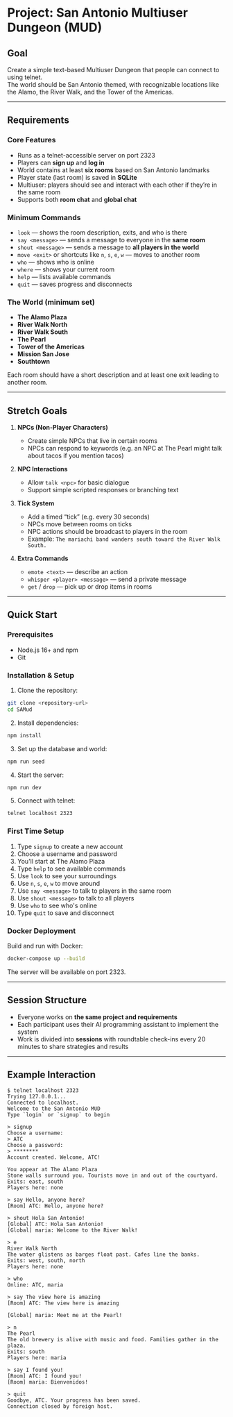 # Project: San Antonio Multiuser Dungeon (MUD)

## Goal
Create a simple text-based Multiuser Dungeon that people can connect to using telnet.  
The world should be San Antonio themed, with recognizable locations like the Alamo, the River Walk, and the Tower of the Americas.

---

## Requirements

### Core Features
- Runs as a telnet-accessible server on port 2323  
- Players can **sign up** and **log in**  
- World contains at least **six rooms** based on San Antonio landmarks  
- Player state (last room) is saved in **SQLite**  
- Multiuser: players should see and interact with each other if they’re in the same room  
- Supports both **room chat** and **global chat**  

### Minimum Commands
- `look` — shows the room description, exits, and who is there  
- `say <message>` — sends a message to everyone in the **same room**  
- `shout <message>` — sends a message to **all players in the world**  
- `move <exit>` or shortcuts like `n`, `s`, `e`, `w` — moves to another room  
- `who` — shows who is online  
- `where` — shows your current room  
- `help` — lists available commands  
- `quit` — saves progress and disconnects  

### The World (minimum set)
- **The Alamo Plaza**  
- **River Walk North**  
- **River Walk South**  
- **The Pearl**  
- **Tower of the Americas**  
- **Mission San Jose**  
- **Southtown**  

Each room should have a short description and at least one exit leading to another room.

---

## Stretch Goals

1. **NPCs (Non-Player Characters)**  
   - Create simple NPCs that live in certain rooms  
   - NPCs can respond to keywords (e.g. an NPC at The Pearl might talk about tacos if you mention tacos)  

2. **NPC Interactions**  
   - Allow `talk <npc>` for basic dialogue  
   - Support simple scripted responses or branching text  

3. **Tick System**  
   - Add a timed “tick” (e.g. every 30 seconds)  
   - NPCs move between rooms on ticks  
   - NPC actions should be broadcast to players in the room  
   - Example: `The mariachi band wanders south toward the River Walk South.`  

4. **Extra Commands**  
   - `emote <text>` — describe an action  
   - `whisper <player> <message>` — send a private message  
   - `get` / `drop` — pick up or drop items in rooms  

---

## Quick Start

### Prerequisites
- Node.js 16+ and npm
- Git

### Installation & Setup

1. Clone the repository:
```bash
git clone <repository-url>
cd SAMud
```

2. Install dependencies:
```bash
npm install
```

3. Set up the database and world:
```bash
npm run seed
```

4. Start the server:
```bash
npm run dev
```

5. Connect with telnet:
```bash
telnet localhost 2323
```

### First Time Setup
1. Type `signup` to create a new account
2. Choose a username and password
3. You'll start at The Alamo Plaza
4. Type `help` to see available commands
5. Use `look` to see your surroundings
6. Use `n`, `s`, `e`, `w` to move around
7. Use `say <message>` to talk to players in the same room
8. Use `shout <message>` to talk to all players
9. Use `who` to see who's online
10. Type `quit` to save and disconnect

### Docker Deployment

Build and run with Docker:
```bash
docker-compose up --build
```

The server will be available on port 2323.

---

## Session Structure
- Everyone works on **the same project and requirements**  
- Each participant uses their AI programming assistant to implement the system  
- Work is divided into **sessions** with roundtable check-ins every 20 minutes to share strategies and results  

---

## Example Interaction

```text
$ telnet localhost 2323
Trying 127.0.0.1...
Connected to localhost.
Welcome to the San Antonio MUD
Type `login` or `signup` to begin

> signup
Choose a username:
> ATC
Choose a password:
> ********
Account created. Welcome, ATC!

You appear at The Alamo Plaza
Stone walls surround you. Tourists move in and out of the courtyard.
Exits: east, south
Players here: none

> say Hello, anyone here?
[Room] ATC: Hello, anyone here?

> shout Hola San Antonio!
[Global] ATC: Hola San Antonio!
[Global] maria: Welcome to the River Walk!

> e
River Walk North
The water glistens as barges float past. Cafes line the banks.
Exits: west, south, north
Players here: none

> who
Online: ATC, maria

> say The view here is amazing
[Room] ATC: The view here is amazing

[Global] maria: Meet me at the Pearl!

> n
The Pearl
The old brewery is alive with music and food. Families gather in the plaza.
Exits: south
Players here: maria

> say I found you!
[Room] ATC: I found you!
[Room] maria: Bienvenidos!

> quit
Goodbye, ATC. Your progress has been saved.
Connection closed by foreign host.
